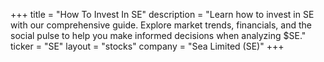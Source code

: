+++
title = "How To Invest In SE"
description = "Learn how to invest in SE with our comprehensive guide. Explore market trends, financials, and the social pulse to help you make informed decisions when analyzing $SE."
ticker = "SE"
layout = "stocks"
company = "Sea Limited (SE)"
+++

